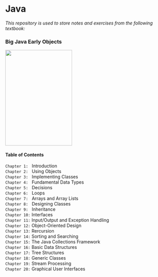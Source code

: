 # Java

<i>This repository is used to store notes and exercises from the following textbook:</i>

### Big Java Early Objects <br>
  <img src="https://github.com/spesavento/Python/blob/master/Beginner_Python/textbook_cover.png" width="210" height="300">

#### Table of Contents <p>
`Chapter 1:` &nbsp; Introduction\
`Chapter 2:` &nbsp; Using Objects\
`Chapter 3:` &nbsp; Implementing Classes\
`Chapter 4:` &nbsp; Fundamental Data Types\
`Chapter 5:` &nbsp; Decisions\
`Chapter 6:` &nbsp; Loops\
`Chapter 7:` &nbsp; Arrays and Array Lists\
`Chapter 8:` &nbsp; Designing Classes\
`Chapter 9:` &nbsp; Inheritance\
`Chapter 10:` Interfaces\
`Chapter 11:` Input/Output and Exception Handling\
`Chapter 12:` Object-Oriented Design\
`Chapter 13:` Rercursion\
`Chapter 14:` Sorting and Searching\
`Chapter 15:` The Java Collections Framework\
`Chapter 16:` Basic Data Structures\
`Chapter 17:` Tree Structures\
`Chapter 18:` Generic Classes\
`Chapter 19:` Stream Processing\
`Chapter 20:` Graphical User Interfaces

